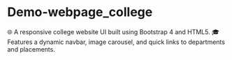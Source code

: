 # Demo-webpage_college
🌐 A responsive college website UI built using Bootstrap 4 and HTML5. 🎓 Features a dynamic navbar, image carousel, and quick links to departments and placements.
